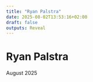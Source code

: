 ```yaml
---
title: "Ryan Palstra"
date: 2025-08-02T13:53:16+02:00
draft: false
outputs: Reveal
---
```


# Ryan Palstra

August 2025

